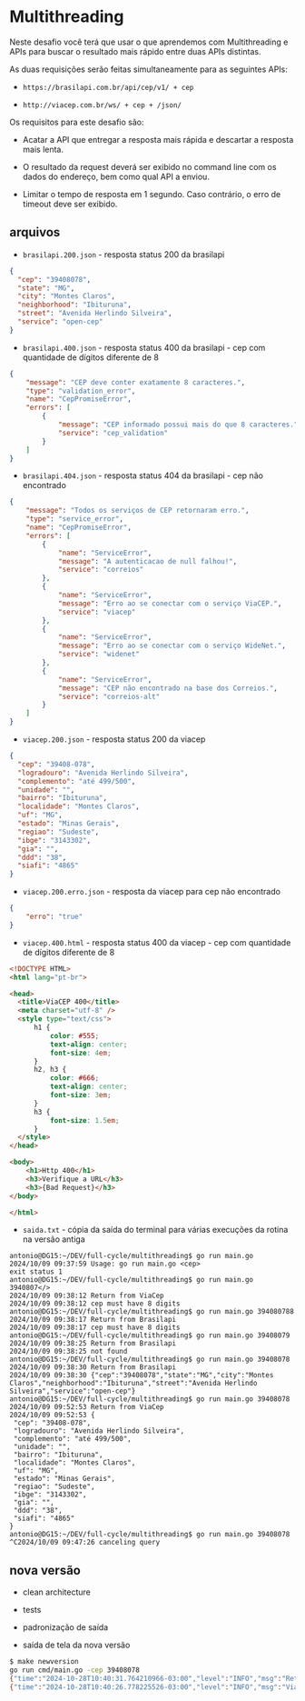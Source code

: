 # Multithreading

 Neste desafio você terá que usar o que aprendemos com Multithreading e APIs para buscar o resultado mais rápido entre duas APIs distintas.

As duas requisições serão feitas simultaneamente para as seguintes APIs:

- `https://brasilapi.com.br/api/cep/v1/ + cep`

- `http://viacep.com.br/ws/ + cep + /json/`

Os requisitos para este desafio são:

- Acatar a API que entregar a resposta mais rápida e descartar a resposta mais lenta.

- O resultado da request deverá ser exibido no command line com os dados do endereço, bem como qual API a enviou.

- Limitar o tempo de resposta em 1 segundo. Caso contrário, o erro de timeout deve ser exibido.

## arquivos

- `brasilapi.200.json` - resposta status 200 da brasilapi

```json
{
  "cep": "39408078",
  "state": "MG",
  "city": "Montes Claros",
  "neighborhood": "Ibituruna",
  "street": "Avenida Herlindo Silveira",
  "service": "open-cep"
}
```

- `brasilapi.400.json` - resposta status 400 da brasilapi - cep com quantidade de dígitos diferente de 8

```json
{
    "message": "CEP deve conter exatamente 8 caracteres.",
    "type": "validation_error",
    "name": "CepPromiseError",
    "errors": [
        {
            "message": "CEP informado possui mais do que 8 caracteres.",
            "service": "cep_validation"
        }
    ]
}
```

- `brasilapi.404.json` - resposta status 404 da brasilapi - cep não encontrado

```json
{
    "message": "Todos os serviços de CEP retornaram erro.",
    "type": "service_error",
    "name": "CepPromiseError",
    "errors": [
        {
            "name": "ServiceError",
            "message": "A autenticacao de null falhou!",
            "service": "correios"
        },
        {
            "name": "ServiceError",
            "message": "Erro ao se conectar com o serviço ViaCEP.",
            "service": "viacep"
        },
        {
            "name": "ServiceError",
            "message": "Erro ao se conectar com o serviço WideNet.",
            "service": "widenet"
        },
        {
            "name": "ServiceError",
            "message": "CEP não encontrado na base dos Correios.",
            "service": "correios-alt"
        }
    ]
}
```

- `viacep.200.json` - resposta status 200 da viacep

```json
{
  "cep": "39408-078",
  "logradouro": "Avenida Herlindo Silveira",
  "complemento": "até 499/500",
  "unidade": "",
  "bairro": "Ibituruna",
  "localidade": "Montes Claros",
  "uf": "MG",
  "estado": "Minas Gerais",
  "regiao": "Sudeste",
  "ibge": "3143302",
  "gia": "",
  "ddd": "38",
  "siafi": "4865"
}
```

- `viacep.200.erro.json` - resposta da viacep para cep não encontrado

```json
{
    "erro": "true"
}
```

- `viacep.400.html` - resposta status 400 da viacep - cep com quantidade de dígitos diferente de 8

```html
<!DOCTYPE HTML>
<html lang="pt-br">

<head>
  <title>ViaCEP 400</title>
  <meta charset="utf-8" />
  <style type="text/css">
      h1 {
          color: #555;
          text-align: center;
          font-size: 4em;
      }
      h2, h3 {
          color: #666;
          text-align: center;
          font-size: 3em;
      }
      h3 {
          font-size: 1.5em;
      }
  </style>
</head>

<body>
    <h1>Http 400</h1>
    <h3>Verifique a URL</h3>
    <h3>{Bad Request}</h3>
</body>

</html>
```

- `saida.txt` - cópia da saída do terminal para várias execuções da rotina na versão antiga

```shell
antonio@DG15:~/DEV/full-cycle/multithreading$ go run main.go
2024/10/09 09:37:59 Usage: go run main.go <cep>
exit status 1
antonio@DG15:~/DEV/full-cycle/multithreading$ go run main.go 3940807</>
2024/10/09 09:38:12 Return from ViaCep
2024/10/09 09:38:12 cep must have 8 digits
antonio@DG15:~/DEV/full-cycle/multithreading$ go run main.go 394080788
2024/10/09 09:38:17 Return from Brasilapi
2024/10/09 09:38:17 cep must have 8 digits
antonio@DG15:~/DEV/full-cycle/multithreading$ go run main.go 39408079
2024/10/09 09:38:25 Return from Brasilapi
2024/10/09 09:38:25 not found
antonio@DG15:~/DEV/full-cycle/multithreading$ go run main.go 39408078
2024/10/09 09:38:30 Return from Brasilapi
2024/10/09 09:38:30 {"cep":"39408078","state":"MG","city":"Montes
Claros","neighborhood":"Ibituruna","street":"Avenida Herlindo Silveira","service":"open-cep"}
antonio@DG15:~/DEV/full-cycle/multithreading$ go run main.go 39408078
2024/10/09 09:52:53 Return from ViaCep
2024/10/09 09:52:53 {
 "cep": "39408-078",
 "logradouro": "Avenida Herlindo Silveira",
 "complemento": "até 499/500",
 "unidade": "",
 "bairro": "Ibituruna",
 "localidade": "Montes Claros",
 "uf": "MG",
 "estado": "Minas Gerais",
 "regiao": "Sudeste",
 "ibge": "3143302",
 "gia": "",
 "ddd": "38",
 "siafi": "4865"
}
antonio@DG15:~/DEV/full-cycle/multithreading$ go run main.go 39408078
^C2024/10/09 09:47:26 canceling query
```

## nova versão

- clean architecture

- tests

- padronização de saída

- saída de tela da nova versão

```bash
$ make newversion
go run cmd/main.go -cep 39408078
{"time":"2024-10-28T10:40:31.764210966-03:00","level":"INFO","msg":"Return from Brasilapi","cep":{"cep":"39408078","state":"MG","city":"Montes Claros","neighborhood":"Ibituruna","street":"Avenida Herlindo Silveira"}}
{"time":"2024-10-28T10:40:26.778225526-03:00","level":"INFO","msg":"Viacep: canceled context"}
```
